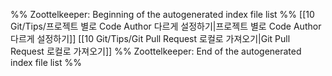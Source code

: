 %% Zoottelkeeper: Beginning of the autogenerated index file list  %%
 [[10 Git/Tips/프로젝트 별로 Code Author 다르게 설정하기|프로젝트 별로 Code Author 다르게 설정하기]]
 [[10 Git/Tips/Git Pull Request 로컬로 가져오기|Git Pull Request 로컬로 가져오기]]
%% Zoottelkeeper: End of the autogenerated index file list  %%

